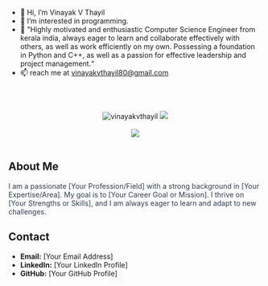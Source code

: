 - 👋 Hi, I’m Vinayak V Thayil
- 👀 I’m interested in programming.
- 🌱 "Highly motivated and enthusiastic Computer Science Engineer from kerala india, always eager to learn and collaborate effectively with others, as well as work efficiently 
      on my own. Possessing a foundation in Python and C++, as well as a passion for effective leadership and project management.“
- 📫 reach me at vinayakvthayil80@gmail.com
<br/>
<br/>
<p align="center">
    <img src="https://github-readme-stats.vercel.app/api?username=vinayakvthayil&show_icons=true&locale=en&theme=radical" alt="vinayakvthayil" />
    <img src="https://streak-stats.demolab.com?user=vinayakvthayil&theme=radical&date_format=j%20M%5B%20Y%5D" /><br><br>
    <img src = "https://github-readme-stats.vercel.app/api/top-langs/?username=vinayakvthayil&layout=compact&theme=radical"><br><br>
</p>
 <h2>About Me</h2>
  <p style="color: #2c3e50;">I am a passionate [Your Profession/Field] with a strong background in [Your Expertise/Area]. My goal is to [Your Career Goal or Mission]. I thrive on [Your Strengths or Skills], and I am always eager to learn and adapt to new challenges.</p>
</div>
<h2>Contact</h2>
  <ul>
    <li><strong>Email:</strong> [Your Email Address]</li>
    <li><strong>LinkedIn:</strong> [Your LinkedIn Profile]</li>
    <li><strong>GitHub:</strong> [Your GitHub Profile]</li>
  </ul>
</div>
